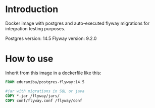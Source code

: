# Introduction

Docker image with postgres and auto-executed flyway migrations for integration testing purposes.

Postgres version: 14.5
Flyway version: 9.2.0

# How to use

Inherit from this image in a dockerfile like this:

```Dockerfile
FROM eduramiba/postgres-flyway:14.5

#jar with migrations in SQL or java
COPY *.jar /flyway/jars/
COPY conf/flyway.conf /flyway/conf
```
